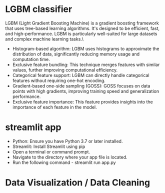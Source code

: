 # LGBM classifier
LGBM (Light Gradient Boosting Machine) is a gradient boosting framework that uses tree-based learning algorithms. It's designed to be efficient, fast, and high-performance. LGBM is particularly well-suited for large datasets and complex machine learning tasks.\

* Histogram-based algorithm: LGBM uses histograms to approximate the distribution of data, significantly reducing memory usage and computation time.
* Exclusive feature bundling: This technique merges features with similar values, further improving computational efficiency.
* Categorical feature support: LGBM can directly handle categorical features without requiring one-hot encoding.
* Gradient-based one-side sampling (GOSS): GOSS focuses on data points with high gradients, improving training speed and generalization performance.
* Exclusive feature importance: This feature provides insights into the importance of each feature in the model.

# streamlit app

* Python: Ensure you have Python 3.7 or later installed.
* Streamlit: Install Streamlit using pip
* Open a terminal or command prompt.
* Navigate to the directory where your app file is located.
* Run the following command - streamlit run app.py

# Data Visualization / Data Cleaning